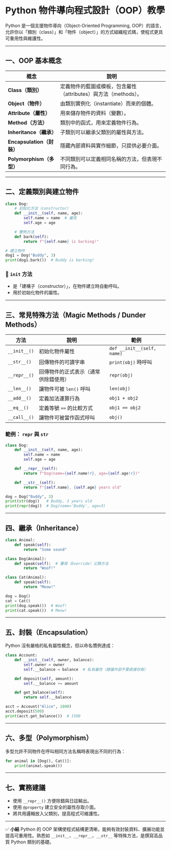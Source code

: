 # Python 物件導向程式設計（OOP）教學

Python 是一個支援物件導向（Object-Oriented Programming, OOP）的語言，允許你以「類別（class）」和「物件（object）」的方式組織程式碼，使程式更具可重用性與維護性。

---

## 一、OOP 基本概念

| 概念                    | 說明                                       |
| --------------------- | ---------------------------------------- |
| **Class（類別）**         | 定義物件的藍圖或模板，包含屬性（attributes）與方法（methods）。 |
| **Object（物件）**        | 由類別實例化（instantiate）而來的個體。                |
| **Attribute（屬性）**     | 用來儲存物件的資料（變數）。                           |
| **Method（方法）**        | 類別中的函式，用來定義物件行為。                         |
| **Inheritance（繼承）**   | 子類別可以繼承父類別的屬性與方法。                        |
| **Encapsulation（封裝）** | 隱藏內部資料與實作細節，只提供必要介面。                     |
| **Polymorphism（多型）**  | 不同類別可以定義相同名稱的方法，但表現不同行為。                 |

---

## 二、定義類別與建立物件

```python
class Dog:
    # 初始化方法（constructor）
    def __init__(self, name, age):
        self.name = name  # 屬性
        self.age = age

    # 實例方法
    def bark(self):
        return f"{self.name} is barking!"

# 建立物件
dog1 = Dog("Buddy", 3)
print(dog1.bark())  # Buddy is barking!
```

### 🔹 `init` 方法

* 是「建構子（constructor）」，在物件建立時自動呼叫。
* 用於初始化物件的屬性。

---

## 三、常見特殊方法（Magic Methods / Dunder Methods）

| 方法           | 說明                 | 範例                         |
| ------------ | ------------------ | -------------------------- |
| `__init__()` | 初始化物件屬性            | `def __init__(self, name)` |
| `__str__()`  | 回傳物件的可讀字串          | `print(obj)` 時呼叫           |
| `__repr__()` | 回傳物件的正式表示（通常供除錯使用） | `repr(obj)`                |
| `__len__()`  | 讓物件可被 `len()` 呼叫   | `len(obj)`                 |
| `__add__()`  | 定義加法運算行為           | `obj1 + obj2`              |
| `__eq__()`   | 定義等號 `==` 的比較方式    | `obj1 == obj2`             |
| `__call__()` | 讓物件可被當作函式呼叫        | `obj()`                    |

### 範例： `repr` 與 `str`

```python
class Dog:
    def __init__(self, name, age):
        self.name = name
        self.age = age

    def __repr__(self):
        return f"Dog(name={self.name!r}, age={self.age!r})"

    def __str__(self):
        return f"{self.name}, {self.age} years old"

dog = Dog("Buddy", 3)
print(str(dog))   # Buddy, 3 years old
print(repr(dog))  # Dog(name='Buddy', age=3)
```

---

## 四、繼承（Inheritance）

```python
class Animal:
    def speak(self):
        return "Some sound"

class Dog(Animal):
    def speak(self):  # 覆寫（Override）父類方法
        return "Woof!"

class Cat(Animal):
    def speak(self):
        return "Meow!"

dog = Dog()
cat = Cat()
print(dog.speak())  # Woof!
print(cat.speak())  # Meow!
```

---

## 五、封裝（Encapsulation）

Python 沒有嚴格的私有屬性概念，但以命名慣例達成：

```python
class Account:
    def __init__(self, owner, balance):
        self.owner = owner
        self.__balance = balance  # 私有屬性（建議外部不要直接存取）

    def deposit(self, amount):
        self.__balance += amount

    def get_balance(self):
        return self.__balance

acct = Account("Alice", 1000)
acct.deposit(500)
print(acct.get_balance())  # 1500
```

---

## 六、多型（Polymorphism）

多型允許不同物件在呼叫相同方法名稱時表現出不同的行為：

```python
for animal in [Dog(), Cat()]:
    print(animal.speak())
```

---

## 七、實務建議

* 使用 `__repr__()` 方便除錯與日誌輸出。
* 使用 `@property` 建立安全的屬性存取介面。
* 將共用邏輯放入父類別，提高程式可維護性。

---

✅ **小結**
Python 的 OOP 架構使程式結構更清晰，能夠有效封裝資料、擴展功能並提高可重用性。熟悉如 `__init__`、`__repr__`、`__str__` 等特殊方法，是撰寫高品質 Python 類別的基礎。
